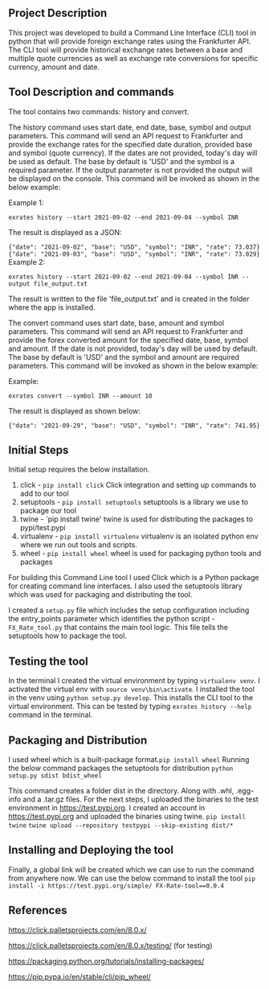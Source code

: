 ## Project Description
This project was developed to build a Command Line Interface (CLI) tool in python that will provide foreign exchange rates using the Frankfurter API. The CLI tool will provide historical exchange rates between a base and multiple quote currencies as well as exchange rate conversions for specific currency, amount and date.

## Tool Description and commands
The tool contains two commands: history and convert.

The history command uses start date, end date, base, symbol and output parameters. This command will send an API request to Frankfurter and provide the exchange rates for the specified date duration, provided base and symbol (quote currency). If the dates are not provided, today's day will be used as default. 
The base by default is 'USD' and the symbol is a required parameter. If the output parameter is not provided the output will be displayed on the console.
This command will be invoked as shown in the below example:

Example 1:

`exrates history --start 2021-09-02 --end 2021-09-04 --symbol INR`

The result is displayed as a JSON:

`{"date": "2021-09-02", "base": "USD", "symbol": "INR", "rate": 73.037}
{"date": "2021-09-03", "base": "USD", "symbol": "INR", "rate": 73.029}
`
Example 2:

`exrates history --start 2021-09-02 --end 2021-09-04 --symbol INR --output file_output.txt`

The result is written to the file 'file_output.txt' and is created in the folder where the app is installed.

The convert command uses start date, base, amount and symbol parameters. This command will send an API request to Frankfurter and provide the forex converted amount for the specified date, base, symbol and amount. If the date is not provided, today's day will be used by default. The base by default is 'USD' and the symbol and amount are required parameters.
This command will be invoked as shown in the below example:

Example:

`exrates convert --symbol INR --amount 10`

The result is displayed as shown below:

`{"date": "2021-09-29", "base": "USD", "symbol": "INR", "rate": 741.95}`

## Initial Steps
Initial setup requires the below installation. 
1. click - `pip install click` Click integration and setting up commands to add to our tool
2. setuptools - `pip install setuptools` setuptools is a library we use to package our tool
3. twine - `pip install twine' twine is used for distributing the packages to pypi/test.pypi
4. virtualenv - `pip install virtualenv` virtualenv is an isolated python env where we run out tools and scripts.
5. wheel - `pip install wheel` wheel is used for packaging python tools and packages

For building this Command Line tool I used Click which is a Python package for creating command line interfaces. I also used the setuptools library which was used for packaging and distributing the tool. 

I created a `setup.py` file which includes the setup configuration including the entry_points parameter which identifies the python script - `FX_Rate_tool.py` that contains the main tool logic. This file tells the setuptools how to package the tool.

## Testing the tool
In the terminal I created the virtual environment by typing `virtualenv venv`. 
I activated the virtual env with `source venv\bin\activate`. 
I installed the tool in the venv using `python setup.py develop`. This installs the CLI tool to the virtual environment. This can be tested by typing `exrates history --help` command in the terminal.

## Packaging and Distribution
I used wheel which is a built-package format.`pip install wheel`
Running the below command packages the setuptools for distribution
`python setup.py sdist bdist_wheel`

This command creates a folder dist in the directory. Along with .whl, .egg-info and a .tar.gz files.
For the next steps, I uploaded the binaries to the test environment in https://test.pypi.org. I created an account in https://test.pypi.org and uploaded the binaries using twine. `pip install twine` 
 `twine upload --repository testpypi --skip-existing dist/*`

## Installing and Deploying the tool
Finally, a global link will be created which we can use to run the command from anywhere now. We can use the below command to install the tool
`pip install -i https://test.pypi.org/simple/ FX-Rate-tool==0.0.4`
 
 ## References
 https://click.palletsprojects.com/en/8.0.x/
 
 
 https://click.palletsprojects.com/en/8.0.x/testing/ (for testing)
 
 
 https://packaging.python.org/tutorials/installing-packages/
 
 
 https://pip.pypa.io/en/stable/cli/pip_wheel/


